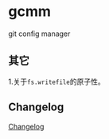 # gcmm
git config manager

## 其它

1.关于```fs.writefile```的原子性。

## Changelog

[Changelog](./CHANGELOG.md)
